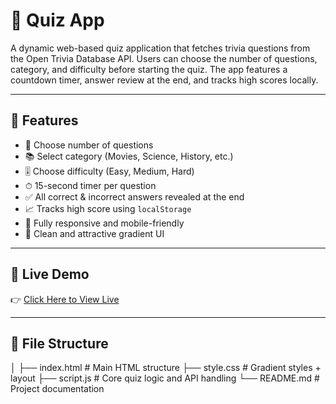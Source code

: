 # 🌟 Quiz App

A dynamic web-based quiz application that fetches trivia questions from the Open Trivia Database API. Users can choose the number of questions, category, and difficulty before starting the quiz. The app features a countdown timer, answer review at the end, and tracks high scores locally.

---

## 🚀 Features

- 🎯 Choose number of questions
- 📚 Select category (Movies, Science, History, etc.)
- 🎚 Choose difficulty (Easy, Medium, Hard)
- ⏱ 15-second timer per question
- ✅ All correct & incorrect answers revealed at the end
- 📈 Tracks high score using `localStorage`
- 📱 Fully responsive and mobile-friendly
- 🎨 Clean and attractive gradient UI

---

## 🔗 Live Demo

👉 [Click Here to View Live](https://aadarsh225.github.io/Quiz-App)

---

## 📁 File Structure                                                                                                                                            
│
├── index.html # Main HTML structure
├── style.css # Gradient styles + layout
├── script.js # Core quiz logic and API handling
└── README.md # Project documentation                                                                                                                  
